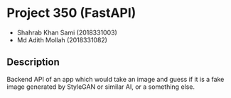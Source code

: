 # Project 350 (FastAPI)
- Shahrab Khan Sami (2018331003)
- Md Adith Mollah (2018331082)

## Description
Backend API of an app which would take an image and guess if it is a fake image generated by StyleGAN or similar AI, or a something else.
